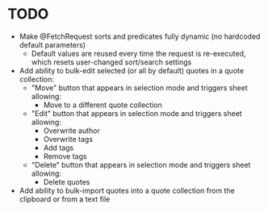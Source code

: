 # TODO

- Make @FetchRequest sorts and predicates fully dynamic (no hardcoded default parameters)
  - Default values are reused every time the request is re-executed, which resets user-changed sort/search settings
- Add ability to bulk-edit selected (or all by default) quotes in a quote collection:
  - "Move" button that appears in selection mode and triggers sheet allowing:
    - Move to a different quote collection
  - "Edit" button that appears in selection mode and triggers sheet allowing:
    - Overwrite author
    - Overwrite tags
    - Add tags
    - Remove tags
  - "Delete" button that appears in selection mode and triggers sheet allowing:
    - Delete quotes
- Add ability to bulk-import quotes into a quote collection from the clipboard or from a text file
